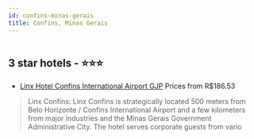 ```yaml
---
id: confins-minas-gerais
title: Confins, Minas Gerais
---
```


<center><img src="http://media.omnibees.com/Images/4794/Property/97892.jpg" alt="" /></center>


##  3 star hotels - ⭐️⭐️⭐️

-    [Linx Hotel Confins International Airport GJP](https://us.hurb.com/hotels/confins/linx-hotel-confins-international-airport-gjp-OMN-4794?cmp=18055) Prices from R$186.53
   > Linx Confins:Linx Confins is strategically located 500 meters from Belo Horizonte / Confins International Airport and a few kilometers from major industries and the Minas Gerais Government Administrative City. The hotel serves corporate guests from vario
